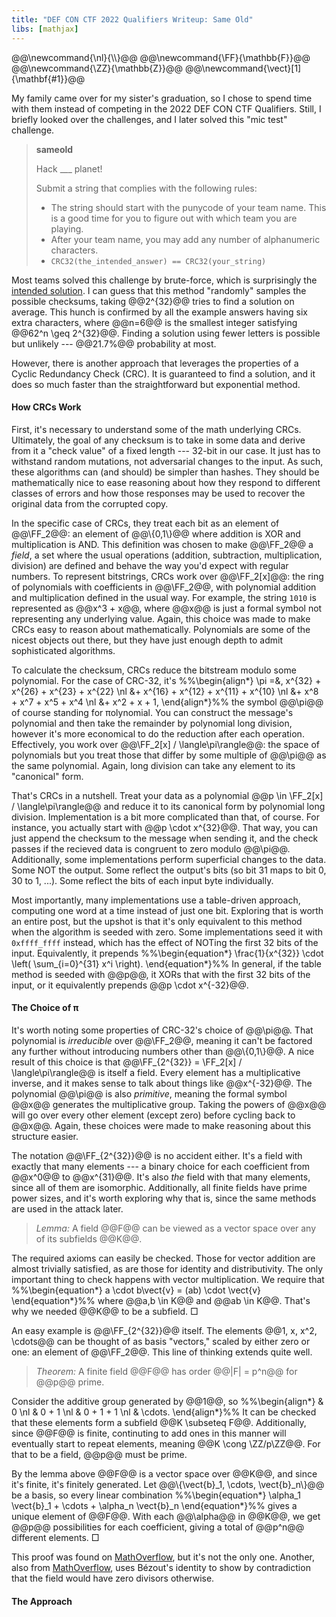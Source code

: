 ```yaml
---
title: "DEF CON CTF 2022 Qualifiers Writeup: Same Old"
libs: [mathjax]
---
```


<div class="mathjaxDeclarations">
    @@\newcommand{\nl}{\\}@@
    @@\newcommand{\FF}{\mathbb{F}}@@
    @@\newcommand{\ZZ}{\mathbb{Z}}@@
    @@\newcommand{\vect}[1]{\mathbf{#1}}@@
</div>

My family came over for my sister's graduation, so I chose to spend time with
them instead of competing in the 2022 DEF CON CTF Qualifiers. Still, I briefly
looked over the challenges, and I later solved this "mic test" challenge.

> **sameold**
>
> Hack ___ planet!
>
> Submit a string that complies with the following rules:
>
> - The string should start with the punycode of your team name. This is a good
>   time for you to figure out with which team you are playing.
> - After your team name, you may add any number of alphanumeric characters.
> - `CRC32(the_intended_answer) == CRC32(your_string)`

Most teams solved this challenge by brute-force, which is surprisingly the
[intended solution][1]. I can guess that this method "randomly" samples the
possible checksums, taking @@2^{32}@@ tries to find a solution on average. This
hunch is confirmed by all the example answers having six extra characters, where
@@n=6@@ is the smallest integer satisfying @@62^n \geq 2^{32}@@. Finding a
solution using fewer letters is possible but unlikely --- @@21.7\%@@ probability
at most.

However, there is another approach that leverages the properties of a Cyclic
Redundancy Check (CRC). It is guaranteed to find a solution, and it does so much
faster than the straightforward but exponential method.


#### How CRCs Work

First, it's necessary to understand some of the math underlying CRCs.
Ultimately, the goal of any checksum is to take in some data and derive from it
a "check value" of a fixed length --- 32-bit in our case. It just has to
withstand random mutations, not adversarial changes to the input. As such, these
algorithms can (and should) be simpler than hashes. They should be
mathematically nice to ease reasoning about how they respond to different
classes of errors and how those responses may be used to recover the original
data from the corrupted copy.

In the specific case of CRCs, they treat each bit as an element of @@\FF_2@@: an
element of @@\\{0,1\\}@@ where addition is XOR and multiplication is AND. This
definition was chosen to make @@\FF_2@@ a *field*, a set where the usual
operations (addition, subtraction, multiplication, division) are defined and
behave the way you'd expect with regular numbers. To represent bitstrings, CRCs
work over @@\FF_2[x]@@: the ring of polynomials with coefficients in @@\FF_2@@,
with polynomial addition and multiplication defined in the usual way. For
example, the string `1010` is represented as @@x^3 + x@@, where @@x@@ is just a
formal symbol not representing any underlying value. Again, this choice was made
to make CRCs easy to reason about mathematically. Polynomials are some of the
nicest objects out there, but they have just enough depth to admit sophisticated
algorithms.

To calculate the checksum, CRCs reduce the bitstream modulo some polynomial. For
the case of CRC-32, it's
%%\begin{align\*}
    \pi =&\,
        x^{32} + x^{26} + x^{23} + x^{22} \nl
        &+ x^{16} + x^{12} + x^{11} + x^{10} \nl
        &+ x^8 + x^7 + x^5 + x^4 \nl
        &+ x^2 + x + 1,
\end{align\*}%%
the symbol @@\pi@@ of course standing for πolynomial. You can construct the
message's polynomial and then take the remainder by polynomial long division,
however it's more economical to do the reduction after each operation.
Effectively, you work over @@\FF_2[x] / \langle\pi\rangle@@: the space of
polynomials but you treat those that differ by some multiple of @@\pi@@ as the
same polynomial. Again, long division can take any element to its "canonical"
form.

That's CRCs in a nutshell. Treat your data as a polynomial @@p \in \FF_2[x] /
\langle\pi\rangle@@ and reduce it to its canonical form by polynomial long
division. Implementation is a bit more complicated than that, of course. For
instance, you actually start with @@p \cdot x^{32}@@. That way, you can just
append the checksum to the message when sending it, and the check passes if the
recieved data is congruent to zero modulo @@\pi@@. Additionally, some
implementations perform superficial changes to the data. Some NOT the output.
Some reflect the output's bits (so bit 31 maps to bit 0, 30 to 1, ...). Some
reflect the bits of each input byte individually.

Most importantly, many implementations use a table-driven approach, computing
one word at a time instead of just one bit. Exploring that is worth an entire
post, but the upshot is that it's only equivalent to this method when the
algorithm is seeded with zero. Some implementations seed it with `0xffff_ffff`
instead, which has the effect of NOTing the first 32 bits of the input.
Equivalently, it prepends
%%\begin{equation\*}
    \frac{1}{x^{32}} \cdot \left( \sum_{i=0}^{31} x^i \right).
\end{equation\*}%%
In general, if the table method is seeded with @@p@@, it XORs that with the
first 32 bits of the input, or it equivalently prepends @@p \cdot x^{-32}@@.


#### The Choice of π

It's worth noting some properties of CRC-32's choice of @@\pi@@. That polynomial
is *irreducible* over @@\FF_2@@, meaning it can't be factored any further
without introducing numbers other than @@\\{0,1\\}@@. A nice result of this
choice is that @@\FF_{2^{32}} = \FF_2[x] / \langle\pi\rangle@@ is itself a
field. Every element has a multiplicative inverse, and it makes sense to talk
about things like @@x^{-32}@@. The polynomial @@\pi@@ is also *primitive*,
meaning the formal symbol @@x@@ generates the multiplicative group. Taking the
powers of @@x@@ will go over every other element (except zero) before cycling
back to @@x@@. Again, these choices were made to make reasoning about this
structure easier.

The notation @@\FF_{2^{32}}@@ is no accident either. It's a field with exactly
that many elements --- a binary choice for each coefficient from @@x^0@@ to
@@x^{31}@@. It's also *the* field with that many elements, since all of them are
isomorphic. Additionally, all finite fields have prime power sizes, and it's
worth exploring why that is, since the same methods are used in the attack
later.

> *Lemma:* A field @@F@@ can be viewed as a vector space over any of its
> subfields @@K@@.

The required axioms can easily be checked. Those for vector addition are almost
trivially satisfied, as are those for identity and distributivity. The only
important thing to check happens with vector multiplication. We require that
%%\begin{equation\*}
    a \cdot b\vect{v} = (ab) \cdot \vect{v}
\end{equation\*}%%
where @@a,b \in K@@ and @@ab \in K@@. That's why we needed @@K@@ to be a
subfield. □

An easy example is @@\FF_{2^{32}}@@ itself. The elements @@1, x, x^2, \cdots@@
can be thought of as basis "vectors," scaled by either zero or one: an element
of @@\FF_2@@. This line of thinking extends quite well.

> *Theorem:* A finite field @@F@@ has order @@\|F\| = p^n@@ for @@p@@ prime.

Consider the additive group generated by @@1@@, so
%%\begin{align\*}
& 0 \nl
& 0 + 1 \nl
& 0 + 1 + 1 \nl
& \cdots.
\end{align\*}%%
It can be checked that these elements form a subfield @@K \subseteq F@@.
Additionally, since @@F@@ is finite, continuting to add ones in this manner will
eventually start to repeat elements, meaning @@K \cong \ZZ/p\ZZ@@. For that to
be a field, @@p@@ must be prime.

By the lemma above @@F@@ is a vector space over @@K@@, and since it's finite,
it's finitely generated. Let @@\\{\vect{b}\_1, \cdots, \vect{b}\_n\\}@@ be a
basis, so every linear combination
%%\begin{equation\*}
    \alpha\_1 \vect{b}\_1 + \cdots + \alpha\_n \vect{b}\_n
\end{equation\*}%%
gives a unique element of @@F@@. With each @@\alpha@@ in @@K@@, we get @@p@@
possibilities for each coefficient, giving a total of @@p^n@@ different
elements. □

This proof was found on [MathOverflow][2], but it's not the only one. Another,
also from [MathOverflow][3], uses Bézout's identity to show by contradiction that the
field would have zero divisors otherwise.


#### The Approach


[1]: https://github.com/Nautilus-Institute/quals-2022/tree/main/sameold "sameold Challenge Solution"
[2]: https://math.stackexchange.com/a/132383 "Number of elements of a finite field"
[3]: https://math.stackexchange.com/a/1230045 "Order of finite fields is $p^n$"
